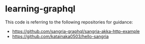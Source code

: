 # learning-graphql

This code is referring to the following repositories for guidance:

- https://github.com/sangria-graphql/sangria-akka-http-example
- https://github.com/katainaka0503/hello-sangria
